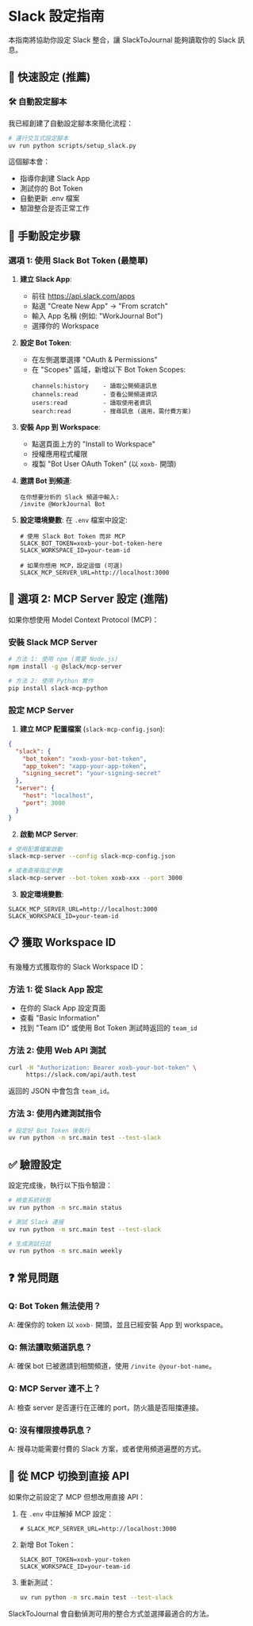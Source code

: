 # Slack 設定指南

本指南將協助你設定 Slack 整合，讓 SlackToJournal 能夠讀取你的 Slack 訊息。

## 🚀 快速設定 (推薦)

### 🛠️ 自動設定腳本

我已經創建了自動設定腳本來簡化流程：

```bash
# 運行交互式設定腳本
uv run python scripts/setup_slack.py
```

這個腳本會：
- 指導你創建 Slack App
- 測試你的 Bot Token  
- 自動更新 .env 檔案
- 驗證整合是否正常工作

## 📝 手動設定步驟

### 選項 1: 使用 Slack Bot Token (最簡單)

1. **建立 Slack App**:
   - 前往 https://api.slack.com/apps
   - 點選 "Create New App" → "From scratch"
   - 輸入 App 名稱 (例如: "WorkJournal Bot")
   - 選擇你的 Workspace

2. **設定 Bot Token**:
   - 在左側選單選擇 "OAuth & Permissions"
   - 在 "Scopes" 區域，新增以下 Bot Token Scopes:
     ```
     channels:history    - 讀取公開頻道訊息
     channels:read       - 查看公開頻道資訊
     users:read          - 讀取使用者資訊
     search:read         - 搜尋訊息 (選用，需付費方案)
     ```
   
3. **安裝 App 到 Workspace**:
   - 點選頁面上方的 "Install to Workspace"
   - 授權應用程式權限
   - 複製 "Bot User OAuth Token" (以 `xoxb-` 開頭)

4. **邀請 Bot 到頻道**:
   ```
   在你想要分析的 Slack 頻道中輸入:
   /invite @WorkJournal Bot
   ```

5. **設定環境變數**:
   在 `.env` 檔案中設定:
   ```env
   # 使用 Slack Bot Token 而非 MCP
   SLACK_BOT_TOKEN=xoxb-your-bot-token-here
   SLACK_WORKSPACE_ID=your-team-id
   
   # 如果你想用 MCP，設定這個 (可選)
   SLACK_MCP_SERVER_URL=http://localhost:3000
   ```

## 🔧 選項 2: MCP Server 設定 (進階)

如果你想使用 Model Context Protocol (MCP)：

### 安裝 Slack MCP Server

```bash
# 方法 1: 使用 npm (需要 Node.js)
npm install -g @slack/mcp-server

# 方法 2: 使用 Python 實作
pip install slack-mcp-python
```

### 設定 MCP Server

1. **建立 MCP 配置檔案** (`slack-mcp-config.json`):
```json
{
  "slack": {
    "bot_token": "xoxb-your-bot-token",
    "app_token": "xapp-your-app-token",  
    "signing_secret": "your-signing-secret"
  },
  "server": {
    "host": "localhost",
    "port": 3000
  }
}
```

2. **啟動 MCP Server**:
```bash
# 使用配置檔案啟動
slack-mcp-server --config slack-mcp-config.json

# 或者直接指定參數
slack-mcp-server --bot-token xoxb-xxx --port 3000
```

3. **設定環境變數**:
```env
SLACK_MCP_SERVER_URL=http://localhost:3000
SLACK_WORKSPACE_ID=your-team-id
```

## 📋 獲取 Workspace ID

有幾種方式獲取你的 Slack Workspace ID：

### 方法 1: 從 Slack App 設定
- 在你的 Slack App 設定頁面
- 查看 "Basic Information" 
- 找到 "Team ID" 或使用 Bot Token 測試時返回的 `team_id`

### 方法 2: 使用 Web API 測試
```bash
curl -H "Authorization: Bearer xoxb-your-bot-token" \
     https://slack.com/api/auth.test
```

返回的 JSON 中會包含 `team_id`。

### 方法 3: 使用內建測試指令
```bash
# 設定好 Bot Token 後執行
uv run python -m src.main test --test-slack
```

## ✅ 驗證設定

設定完成後，執行以下指令驗證：

```bash
# 檢查系統狀態
uv run python -m src.main status

# 測試 Slack 連接
uv run python -m src.main test --test-slack

# 生成測試日誌
uv run python -m src.main weekly
```

## ❓ 常見問題

### Q: Bot Token 無法使用？
A: 確保你的 token 以 `xoxb-` 開頭，並且已經安裝 App 到 workspace。

### Q: 無法讀取頻道訊息？
A: 確保 bot 已被邀請到相關頻道，使用 `/invite @your-bot-name`。

### Q: MCP Server 連不上？
A: 檢查 server 是否運行在正確的 port，防火牆是否阻擋連接。

### Q: 沒有權限搜尋訊息？
A: 搜尋功能需要付費的 Slack 方案，或者使用頻道遍歷的方式。

## 🔄 從 MCP 切換到直接 API

如果你之前設定了 MCP 但想改用直接 API：

1. 在 `.env` 中註解掉 MCP 設定：
   ```env
   # SLACK_MCP_SERVER_URL=http://localhost:3000
   ```

2. 新增 Bot Token：
   ```env
   SLACK_BOT_TOKEN=xoxb-your-token
   SLACK_WORKSPACE_ID=your-team-id
   ```

3. 重新測試：
   ```bash
   uv run python -m src.main test --test-slack
   ```

SlackToJournal 會自動偵測可用的整合方式並選擇最適合的方法。